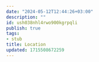 ```yaml
---
date: "2024-05-12T12:44:26+03:00"
description: ""
id: ush038nhl4rwo900kgrpqli
publish: true
tags:
- stub
title: Location
updated: 1715508672259
---
```

